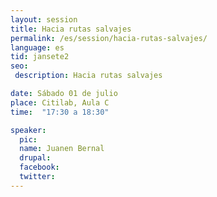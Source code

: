 ```yaml
---
layout: session
title: Hacia rutas salvajes
permalink: /es/session/hacia-rutas-salvajes/
language: es
tid: jansete2
seo:
 description: Hacia rutas salvajes

date: Sábado 01 de julio
place: Citilab, Aula C
time:  "17:30 a 18:30"

speaker:
  pic:
  name: Juanen Bernal
  drupal:
  facebook:
  twitter:
---
```

